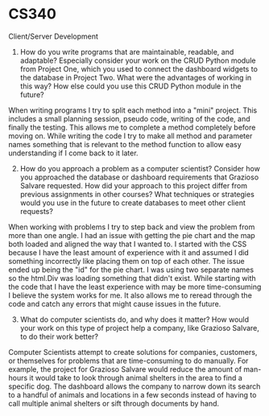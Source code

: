 # CS340
Client/Server Development

1. How do you write programs that are maintainable, readable, and adaptable? Especially consider your work on the CRUD Python module from Project One, which you used to connect the dashboard widgets to the database in Project Two. What were the advantages of working in this way? How else could you use this CRUD Python module in the future?

When writing programs I try to split each method into a "mini" project. This includes a small planning session, pseudo code, writing of the code, and finally the testing. This allows me to complete a method completely before moving on. While writing the code I try to make all method and parameter names something that is relevant to the method function to allow easy understanding if I come back to it later.

2. How do you approach a problem as a computer scientist? Consider how you approached the database or dashboard requirements that Grazioso Salvare requested. How did your approach to this project differ from previous assignments in other courses? What techniques or strategies would you use in the future to create databases to meet other client requests?

When working with problems I try to step back and view the problem from more than one angle. I had an issue with getting the pie chart and the map both loaded and aligned the way that I wanted to. I started with the CSS because I have the least amount of experience with it and assumed I did something incorrectly like placing them on top of each other. The issue ended up being the "id" for the pie chart. I was using two separate names so the html.Div was loading something that didn't exist. While starting with the code that I have the least experience with may be more time-consuming I believe the system works for me. It also allows me to reread through the code and catch any errors that might cause issues in the future.

3. What do computer scientists do, and why does it matter? How would your work on this type of project help a company, like Grazioso Salvare, to do their work better?

Computer Scientists attempt to create solutions for companies, customers, or themselves for problems that are time-consuming to do manually. For example, the project for Grazioso Salvare would reduce the amount of man-hours it would take to look through animal shelters in the area to find a specific dog. The dashboard allows the company to narrow down its search to a handful of animals and locations in a few seconds instead of having to call multiple animal shelters or sift through documents by hand.
